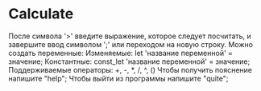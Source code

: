# Calculate
После символа '>' введите выражение, которое следует посчитать, и завершите ввод символом ';' или переходом на новую строку.
Можно создать переменные: 
Изменяемые: let 'название переменной' = значение;
Константные: const_let 'название переменной' = значение;
Поддерживаемые операторы: +, -, *, /, ^, ()
Чтобы получить пояснение напишите "help";
Чтобы выйти из программы напишите "quite";
